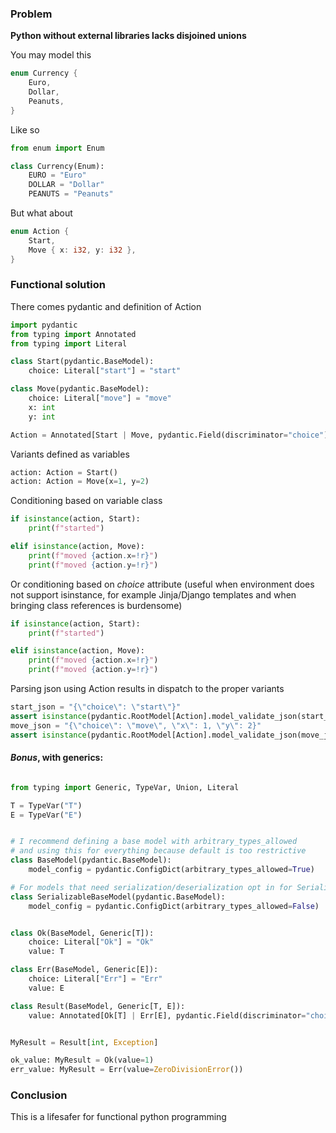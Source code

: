 ### Problem

**Python without external libraries lacks disjoined unions**

You may model this
```rust
enum Currency {
    Euro,
    Dollar,
    Peanuts,
}
```

Like so
```python
from enum import Enum

class Currency(Enum):
    EURO = "Euro"
    DOLLAR = "Dollar"
    PEANUTS = "Peanuts"
```

But what about
```rust
enum Action {
    Start,
    Move { x: i32, y: i32 },
}
```

### Functional solution

There comes pydantic and definition of Action
```python
import pydantic
from typing import Annotated
from typing import Literal

class Start(pydantic.BaseModel):
    choice: Literal["start"] = "start"

class Move(pydantic.BaseModel):
    choice: Literal["move"] = "move"
    x: int
    y: int

Action = Annotated[Start | Move, pydantic.Field(discriminator="choice")]
```

Variants defined as variables
```python
action: Action = Start()
action: Action = Move(x=1, y=2)
```

Conditioning based on variable class
```python
if isinstance(action, Start):
    print(f"started")

elif isinstance(action, Move):
    print(f"moved {action.x=!r}")
    print(f"moved {action.y=!r}")
```

Or conditioning based on *choice* attribute (useful when environment does not support isinstance, for example Jinja/Django templates 
and when bringing class references is burdensome)
```python
if isinstance(action, Start):
    print(f"started")

elif isinstance(action, Move):
    print(f"moved {action.x=!r}")
    print(f"moved {action.y=!r}")
```

Parsing json using Action results in dispatch to the proper variants
```python
start_json = "{\"choice\": \"start\"}"
assert isinstance(pydantic.RootModel[Action].model_validate_json(start_json).root, Start)
move_json = "{\"choice\": \"move\", \"x\": 1, \"y\": 2}"
assert isinstance(pydantic.RootModel[Action].model_validate_json(move_json).root, Move)
```

#### *Bonus*, with generics:
```python

from typing import Generic, TypeVar, Union, Literal

T = TypeVar("T")
E = TypeVar("E")


# I recommend defining a base model with arbitrary_types_allowed
# and using this for everything because default is too restrictive
class BaseModel(pydantic.BaseModel):
    model_config = pydantic.ConfigDict(arbitrary_types_allowed=True)

# For models that need serialization/deserialization opt in for SerializableBaseModel
class SerializableBaseModel(pydantic.BaseModel):
    model_config = pydantic.ConfigDict(arbitrary_types_allowed=False)


class Ok(BaseModel, Generic[T]):
    choice: Literal["Ok"] = "Ok"
    value: T

class Err(BaseModel, Generic[E]):
    choice: Literal["Err"] = "Err"
    value: E

class Result(BaseModel, Generic[T, E]):
    value: Annotated[Ok[T] | Err[E], pydantic.Field(discriminator="choice")]


MyResult = Result[int, Exception]

ok_value: MyResult = Ok(value=1)
err_value: MyResult = Err(value=ZeroDivisionError())
```

### Conclusion
This is a lifesafer for functional python programming